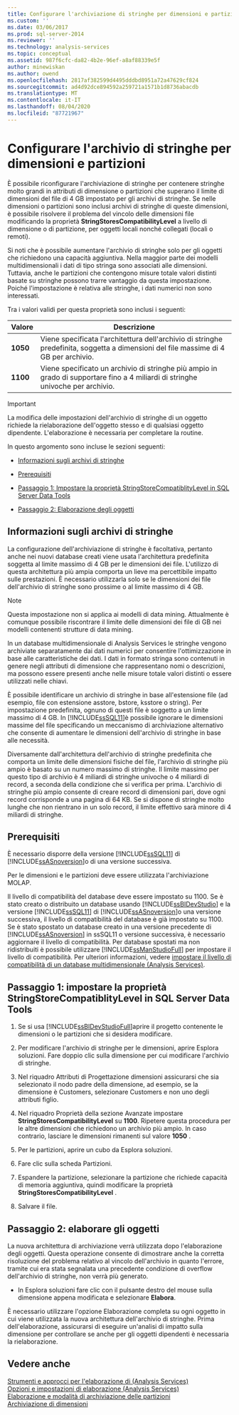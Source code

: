```yaml
---
title: Configurare l'archiviazione di stringhe per dimensioni e partizioni | Microsoft Docs
ms.custom: ''
ms.date: 03/06/2017
ms.prod: sql-server-2014
ms.reviewer: ''
ms.technology: analysis-services
ms.topic: conceptual
ms.assetid: 987f6cfc-da82-4b2e-96ef-a8af88339e5f
author: minewiskan
ms.author: owend
ms.openlocfilehash: 2817af382599d4495dddbd8951a72a47629cf824
ms.sourcegitcommit: ad4d92dce894592a259721a1571b1d8736abacdb
ms.translationtype: MT
ms.contentlocale: it-IT
ms.lasthandoff: 08/04/2020
ms.locfileid: "87721967"
---
```

# <a name="configure-string-storage-for-dimensions-and-partitions"></a>Configurare l'archivio di stringhe per dimensioni e partizioni
  È possibile riconfigurare l'archiviazione di stringhe per contenere stringhe molto grandi in attributi di dimensione o partizioni che superano il limite di dimensioni del file di 4 GB impostato per gli archivi di stringhe. Se nelle dimensioni o partizioni sono inclusi archivi di stringhe di queste dimensioni, è possibile risolvere il problema del vincolo delle dimensioni file modificando la proprietà **StringStoresCompatibilityLevel** a livello di dimensione o di partizione, per oggetti locali nonché collegati (locali o remoti).  
  
 Si noti che è possibile aumentare l'archivio di stringhe solo per gli oggetti che richiedono una capacità aggiuntiva. Nella maggior parte dei modelli multidimensionali i dati di tipo stringa sono associati alle dimensioni. Tuttavia, anche le partizioni che contengono misure totale valori distinti basate su stringhe possono trarre vantaggio da questa impostazione. Poiché l'impostazione è relativa alle stringhe, i dati numerici non sono interessati.  
  
 Tra i valori validi per questa proprietà sono inclusi i seguenti:  
  
|Valore|Descrizione|  
|-----------|-----------------|  
|**1050**|Viene specificata l'architettura dell'archivio di stringhe predefinita, soggetta a dimensioni del file massime di 4 GB per archivio.|  
|**1100**|Viene specificato un archivio di stringhe più ampio in grado di supportare fino a 4 miliardi di stringhe univoche per archivio.|  
  
> [!IMPORTANT]  
>  La modifica delle impostazioni dell'archivio di stringhe di un oggetto richiede la rielaborazione dell'oggetto stesso e di qualsiasi oggetto dipendente. L'elaborazione è necessaria per completare la routine.  
  
 In questo argomento sono incluse le sezioni seguenti:  
  
-   [Informazioni sugli archivi di stringhe](#bkmk_background)  
  
-   [Prerequisiti](#bkmk_prereq)  
  
-   [Passaggio 1: Impostare la proprietà StringStoreCompatiblityLevel in SQL Server Data Tools](#bkmk_step1)  
  
-   [Passaggio 2: Elaborazione degli oggetti](#bkmk_step2)  
  
##  <a name="about-string-stores"></a><a name="bkmk_background"></a>Informazioni sugli archivi di stringhe  
 La configurazione dell'archiviazione di stringhe è facoltativa, pertanto anche nei nuovi database creati viene usata l'architettura predefinita soggetta al limite massimo di 4 GB per le dimensioni dei file. L'utilizzo di questa architettura più ampia comporta un lieve ma percettibile impatto sulle prestazioni. È necessario utilizzarla solo se le dimensioni dei file dell'archivio di stringhe sono prossime o al limite massimo di 4 GB.  
  
> [!NOTE]  
>  Questa impostazione non si applica ai modelli di data mining. Attualmente è comunque possibile riscontrare il limite delle dimensioni dei file di GB nei modelli contenenti strutture di data mining.  
  
 In un database multidimensionale di Analysis Services le stringhe vengono archiviate separatamente dai dati numerici per consentire l'ottimizzazione in base alle caratteristiche dei dati. I dati in formato stringa sono contenuti in genere negli attributi di dimensione che rappresentano nomi o descrizioni, ma possono essere presenti anche nelle misure totale valori distinti o essere utilizzati nelle chiavi.  
  
 È possibile identificare un archivio di stringhe in base all'estensione file (ad esempio, file con estensione asstore, bstore, ksstore o string). Per impostazione predefinita, ognuno di questi file è soggetto a un limite massimo di 4 GB. In [!INCLUDE[ssSQL11](../../includes/sssql11-md.md)]è possibile ignorare le dimensioni massime del file specificando un meccanismo di archiviazione alternativo che consente di aumentare le dimensioni dell'archivio di stringhe in base alle necessità.  
  
 Diversamente dall'architettura dell'archivio di stringhe predefinita che comporta un limite delle dimensioni fisiche del file, l'archivio di stringhe più ampio è basato su un numero massimo di stringhe. Il limite massimo per questo tipo di archivio è 4 miliardi di stringhe univoche o 4 miliardi di record, a seconda della condizione che si verifica per prima. L'archivio di stringhe più ampio consente di creare record di dimensioni pari, dove ogni record corrisponde a una pagina di 64 KB. Se si dispone di stringhe molto lunghe che non rientrano in un solo record, il limite effettivo sarà minore di 4 miliardi di stringhe.  
  
##  <a name="prerequisites"></a><a name="bkmk_prereq"></a> Prerequisiti  
 È necessario disporre della versione [!INCLUDE[ssSQL11](../../includes/sssql11-md.md)] di [!INCLUDE[ssASnoversion](../../includes/ssasnoversion-md.md)]o di una versione successiva.  
  
 Per le dimensioni e le partizioni deve essere utilizzata l'archiviazione MOLAP.  
  
 Il livello di compatibilità del database deve essere impostato su 1100. Se è stato creato o distribuito un database usando [!INCLUDE[ssBIDevStudio](../../includes/ssbidevstudio-md.md)] e la versione [!INCLUDE[ssSQL11](../../includes/sssql11-md.md)] di [!INCLUDE[ssASnoversion](../../includes/ssasnoversion-md.md)]o una versione successiva, il livello di compatibilità del database è già impostato su 1100. Se è stato spostato un database creato in una versione precedente di [!INCLUDE[ssASnoversion](../../includes/ssasnoversion-md.md)] in ssSQL11 o versione successiva, è necessario aggiornare il livello di compatibilità. Per database spostati ma non ridistribuiti è possibile utilizzare [!INCLUDE[ssManStudioFull](../../includes/ssmanstudiofull-md.md)] per impostare il livello di compatibilità. Per ulteriori informazioni, vedere [impostare il livello di compatibilità di un database multidimensionale &#40;Analysis Services&#41;](compatibility-level-of-a-multidimensional-database-analysis-services.md).  
  
##  <a name="step-1-set-the-stringstorecompatiblitylevel-property-in-sql-server-data-tools"></a><a name="bkmk_step1"></a>Passaggio 1: impostare la proprietà StringStoreCompatiblityLevel in SQL Server Data Tools  
  
1.  Se si usa [!INCLUDE[ssBIDevStudioFull](../../includes/ssbidevstudiofull-md.md)]aprire il progetto contenente le dimensioni o le partizioni che si desidera modificare.  
  
2.  Per modificare l'archivio di stringhe per le dimensioni, aprire Esplora soluzioni. Fare doppio clic sulla dimensione per cui modificare l'archivio di stringhe.  
  
3.  Nel riquadro Attributi di Progettazione dimensioni assicurarsi che sia selezionato il nodo padre della dimensione, ad esempio, se la dimensione è Customers, selezionare Customers e non uno degli attributi figlio.  
  
4.  Nel riquadro Proprietà della sezione Avanzate impostare **StringStoresCompatibilityLevel** su **1100**. Ripetere questa procedura per le altre dimensioni che richiedono un archivio più ampio. In caso contrario, lasciare le dimensioni rimanenti sul valore **1050** .  
  
5.  Per le partizioni, aprire un cubo da Esplora soluzioni.  
  
6.  Fare clic sulla scheda Partizioni.  
  
7.  Espandere la partizione, selezionare la partizione che richiede capacità di memoria aggiuntiva, quindi modificare la proprietà **StringStoresCompatibilityLevel** .  
  
8.  Salvare il file.  
  
##  <a name="step-2-process-the-objects"></a><a name="bkmk_step2"></a>Passaggio 2: elaborare gli oggetti  
 La nuova architettura di archiviazione verrà utilizzata dopo l'elaborazione degli oggetti. Questa operazione consente di dimostrare anche la corretta risoluzione del problema relativo al vincolo dell'archivio in quanto l'errore, tramite cui era stata segnalata una precedente condizione di overflow dell'archivio di stringhe, non verrà più generato.  
  
-   In Esplora soluzioni fare clic con il pulsante destro del mouse sulla dimensione appena modificata e selezionare **Elabora**.  
  
 È necessario utilizzare l'opzione Elaborazione completa su ogni oggetto in cui viene utilizzata la nuova architettura dell'archivio di stringhe. Prima dell'elaborazione, assicurarsi di eseguire un'analisi di impatto sulla dimensione per controllare se anche per gli oggetti dipendenti è necessaria la rielaborazione.  
  
## <a name="see-also"></a>Vedere anche  
 [Strumenti e approcci per l'elaborazione di &#40;Analysis Services&#41;](tools-and-approaches-for-processing-analysis-services.md)   
 [Opzioni e impostazioni di elaborazione &#40;Analysis Services&#41;](processing-options-and-settings-analysis-services.md)   
 [Elaborazione e modalità di archiviazione delle partizioni](../multidimensional-models-olap-logical-cube-objects/partitions-partition-storage-modes-and-processing.md)   
 [Archiviazione di dimensioni](../multidimensional-models-olap-logical-dimension-objects/dimensions-storage.md)  
  
  

